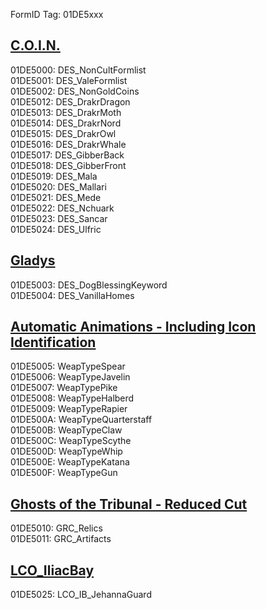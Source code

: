 FormID Tag: 01DE5xxx

## [C.O.I.N.](https://github.com/PierreDespereaux/C.O.I.N.)
01DE5000: DES_NonCultFormlist\
01DE5001: DES_ValeFormlist\
01DE5002: DES_NonGoldCoins\
01DE5012: DES_DrakrDragon\
01DE5013: DES_DrakrMoth\
01DE5014: DES_DrakrNord\
01DE5015: DES_DrakrOwl\
01DE5016: DES_DrakrWhale\
01DE5017: DES_GibberBack\
01DE5018: DES_GibberFront\
01DE5019: DES_Mala\
01DE5020: DES_Mallari\
01DE5021: DES_Mede\
01DE5022: DES_Nchuark\
01DE5023: DES_Sancar\
01DE5024: DES_Ulfric

## [Gladys](https://www.nexusmods.com/skyrimspecialedition/mods/50164)
01DE5003: DES_DogBlessingKeyword\
01DE5004: DES_VanillaHomes

## [Automatic Animations - Including Icon Identification](https://www.nexusmods.com/skyrimspecialedition/mods/59484)
01DE5005: WeapTypeSpear\
01DE5006: WeapTypeJavelin\
01DE5007: WeapTypePike\
01DE5008: WeapTypeHalberd\
01DE5009: WeapTypeRapier\
01DE500A: WeapTypeQuarterstaff\
01DE500B: WeapTypeClaw\
01DE500C: WeapTypeScythe\
01DE500D: WeapTypeWhip\
01DE500E: WeapTypeKatana\
01DE500F: WeapTypeGun

## [Ghosts of the Tribunal - Reduced Cut](https://www.nexusmods.com/skyrimspecialedition/mods/67019)
01DE5010: GRC_Relics\
01DE5011: GRC_Artifacts

## [LCO_IliacBay](https://www.nexusmods.com/skyrimspecialedition/mods/110277)
01DE5025: LCO_IB_JehannaGuard
